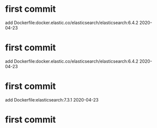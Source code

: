# first commit
add Dockerfile:docker.elastic.co/elasticsearch/elasticsearch:6.4.2 2020-04-23
# first commit
add Dockerfile:docker.elastic.co/elasticsearch/elasticsearch:6.4.2 2020-04-23
# first commit
add Dockerfile:elasticsearch:7.3.1 2020-04-23
# first commit
